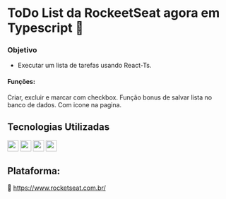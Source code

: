 # ToDo List da RockeetSeat agora em Typescript 🚀

### Objetivo
* Executar um lista de tarefas usando React-Ts.

#### Funções:
Criar, excluir e marcar com checkbox. 
Função bonus de salvar lista no banco de dados.
Com icone na pagina.

## Tecnologias Utilizadas

<div style="display: inline_block">
    <img align:"center"; height="25" src="https://img.shields.io/badge/React-20232A?style=for-the-badge&logo=react&logoColor=61DAFB"/>
    <img align:"center"; height="25" src="https://img.shields.io/badge/TypeScript-007ACC?style=for-the-badge&logo=typescript&logoColor=white"/>
    <img align:"center"; height="25" src="https://img.shields.io/badge/CSS3-1572B6?style=for-the-badge&logo=css3&logoColor=white"/>
    <img align:"center"; height="25" src="https://img.shields.io/badge/HTML5-E34F26?style=for-the-badge&logo=html5&logoColor=white"/>
</div>

## Plataforma:
 
🚀 https://www.rocketseat.com.br/
